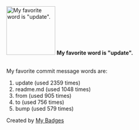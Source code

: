 <img src="https://github.com/my-badges/my-badges/blob/master/src/all-badges/favorite-word/favorite-word.png?raw=true" alt="My favorite word is &quot;update&quot;." title="My favorite word is &quot;update&quot;." width="128">
<strong>My favorite word is &quot;update&quot;.</strong>
<br><br>

My favorite commit message words are:

1. update (used 2359 times)
2. readme.md (used 1048 times)
3. from (used 905 times)
4. to (used 756 times)
5. bump (used 579 times)


Created by <a href="https://github.com/my-badges/my-badges">My Badges</a>